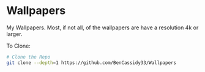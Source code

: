 # Wallpapers

My Wallpapers. Most, if not all, of the wallpapers are have a resolution 4k or larger.

To Clone: 
```bash
# Clone the Repo
git clone --depth=1 https://github.com/BenCassidy33/Wallpapers
```
